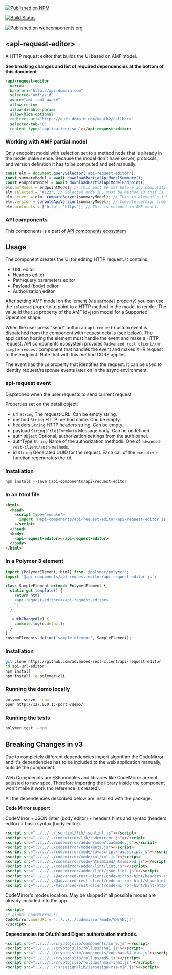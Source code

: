 [![Published on NPM](https://img.shields.io/npm/v/@api-components/api-request-editor.svg)](https://www.npmjs.com/package/@api-components/api-request-editor)

[![Build Status](https://travis-ci.org/advanced-rest-client/api-request-editor.svg?branch=stage)](https://travis-ci.org/advanced-rest-client/api-request-editor)

[![Published on webcomponents.org](https://img.shields.io/badge/webcomponents.org-published-blue.svg)](https://www.webcomponents.org/element/advanced-rest-client/api-request-editor)

## &lt;api-request-editor&gt;

A HTTP request editor that builds the UI based on AMF model.

**See breaking changes and list of required dependencies at the bottom of this document**

```html
<api-request-editor
  narrow
  base-uri="http://api.domain.com"
  selected="amf://id"
  aware="amf-raml-aware"
  allow-custom
  allow-disable-params
  allow-hide-optional
  redirect-uri="https://auth.domain.com/oauth2/callback"
  selected-tab="0"
  content-type="application/json"></api-request-editor>
```

### Working with AMF partial model

Only endpoint model with selection set to a method node that is already in the model make sense.
Because the model don't have server, protocols, and version definition it has to be computed and set manually.

```javascript
const elm = document.querySelector('api-request-editor');
const summaryModel = await downloadPartialApiModelSummary();
const endpointModel = await downloadPartialApiModelEndpoint();
elm.amfModel = endpointModel; // This must be set before any computation, it contains `@context` property.
elm.selected = '#123'; // Selected node ID, must be method ID that is in endpoint definition.
elm.server = elm._computeServer(summaryModel); // This is element's inherited method
elm.version = conputeApiVersion(summaryModel); // Compute version from `server` model.
elm.protocols = ['http', 'https']; // This is encoded in AMF model.
```

### API components

This components is a part of [API components ecosystem](https://elements.advancedrestclient.com/)

## Usage

The component creates the UI for editing HTTP request. It contains:

-   URL editor
-   Headers editor
-   Path/query parameters editor
-   Payload (body) editor
-   Authorization editor

After setting AMF model on the lement (via `amfModel` property) you can use the `selected` property to point to a HTTP method in the model to render. The value id the `@id` property of the AMF ld+json model for a Supported Operation shape.

When the user press "send" button an `api-request` custom event is dispatched from the component with request details (see below). The application hosting the element must handle the event and make a HTTP request.
API components ecosystem provides `@advanced-rest-client/xhr-simple-request` component that handles the event and makes XHR request to the endpoint. Note that with this method CORS applies.

The event has the `id` property that identifies the request. It can be used to identify request/response events later on in the async environment.

### api-request event

Dispatched when the user requests to send current request.

Properties set on the detail object:

-   url `String` The request URL. Can be empty string.
-   method `String`  HTTP method name. Can be empty.
-   headers `String` HTTP headers string. Can be empty.
-   payload `String|File|FormData` Message body. Can be undefined.
-   auth `Object` Optional, authorization settings from the auth panel.
-   authType `String` Name of the authorization methods. One of `advanced-rest-client/auth-methods`.
-   id `String` Generated UUID for the request. Each call of the `execute()` function regenerates the `id`.

### Installation
```
npm install --save @api-components/api-request-editor
```

### In an html file

```html
<html>
  <head>
    <script type="module">
      import '@api-components/api-request-editor/api-request-editor.js';
    </script>
  </head>
  <body>
    <api-request-editor></api-request-editor>
  </body>
</html>
```

### In a Polymer 3 element

```js
import {PolymerElement, html} from '@polymer/polymer';
import '@api-components/api-request-editor/api-request-editor.js';

class SampleElement extends PolymerElement {
  static get template() {
    return html`
    <api-request-editor></api-request-editor>
    `;
  }

  _authChanged(e) {
    console.log(e.detail);
  }
}
customElements.define('sample-element', SampleElement);
```

### Installation

```sh
git clone https://github.com/advanced-rest-client/api-request-editor
cd api-url-editor
npm install
npm install -g polymer-cli
```

### Running the demo locally

```sh
polymer serve --npm
open http://127.0.0.1:<port>/demo/
```

### Running the tests
```sh
polymer test --npm
```

## Breaking Changes in v3

Due to completely different dependencies import algorithm the CodeMirror and it's dependencies has to
be included to the web application manually, outside the component.

Web Compoennts are ES6 modules and libraries like CodeMirror are not adjusted to
new spec. Therefore importing the library inside the component won't make it work
(no reference is created).

All the dependencies described below are installed with the package.

**Code Mirror support**

CodeMirror + JSON linter (body editor) + headers hints and syntax (headers editor) + basic syntax (body editor).

```html
<script src="../../../jsonlint/lib/jsonlint.js"></script>
<script src="../../../codemirror/lib/codemirror.js"></script>
<script src="../../../codemirror/addon/mode/loadmode.js"></script>
<script src="../../../codemirror/mode/meta.js"></script>
<script src="../../../codemirror/mode/javascript/javascript.js"></script>
<script src="../../../codemirror/mode/xml/xml.js"></script>
<script src="../../../codemirror/mode/htmlmixed/htmlmixed.js"></script>
<script src="../../../codemirror/addon/lint/lint.js"></script>
<script src="../../../codemirror/addon/lint/json-lint.js"></script>
<script src="../../../@advanced-rest-client/code-mirror-hint/headers-addon.js"></script>
<script src="../../../@advanced-rest-client/code-mirror-hint/show-hint.js"></script>
<script src="../../../@advanced-rest-client/code-mirror-hint/hint-http-headers.js"></script>
```

CodeMirror's modes location. May be skipped if all possible modes are already included into the app.

```html
<script>
/* global CodeMirror */
CodeMirror.modeURL = '../../../codemirror/mode/%N/%N.js';
</script>
```

**Dependencies for OAuth1 and Digest authorization methods.**

```html
<script src="../../../cryptojslib/components/core.js"></script>
<script src="../../../cryptojslib/rollups/sha1.js"></script>
<script src="../../../cryptojslib/components/enc-base64-min.js"></script>
<script src="../../../cryptojslib/rollups/md5.js"></script>
<script src="../../../cryptojslib/rollups/hmac-sha1.js"></script>
<script src="../../../jsrsasign/lib/jsrsasign-rsa-min.js"></script>
```
